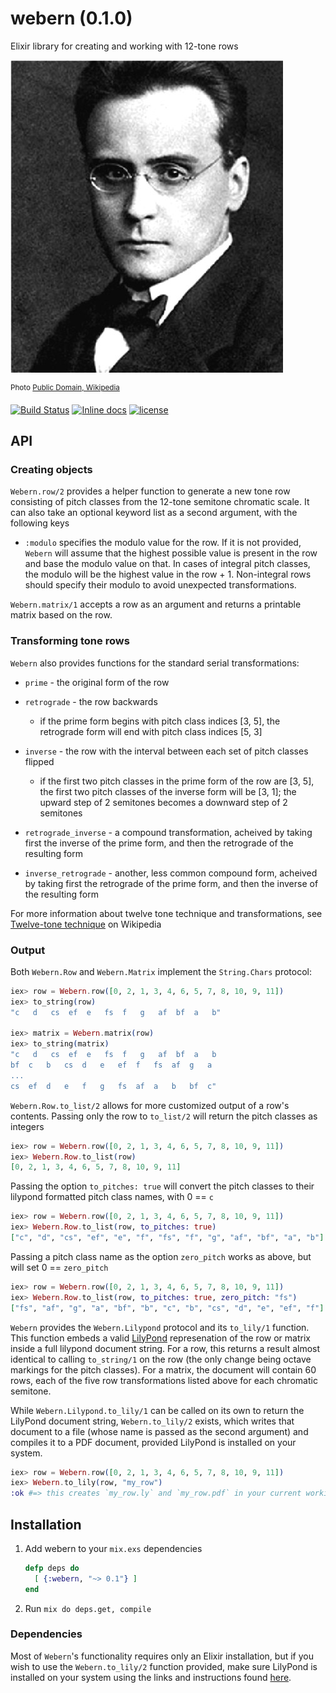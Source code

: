 # webern (0.1.0)

Elixir library for creating and working with 12-tone rows

![](https://github.com/mikowitz/webern/blob/master/config/Webern.jpg?raw=true)

<sup>Photo [Public Domain, Wikipedia](https://commons.wikimedia.org/w/index.php?curid=1137036)</sup>

[![Build Status](https://travis-ci.org/mikowitz/webern.svg?branch=master)](https://travis-ci.org/mikowitz/webern)
[![Inline docs](http://inch-ci.org/github/mikowitz/webern.svg)](http://inch-ci.org/github/mikowitz/webern)
[![license](https://img.shields.io/github/license/mashape/apistatus.svg?maxAge=2592000)](LICENSE)

## API

### Creating objects

`Webern.row/2` provides a helper function to generate a new tone row consisting
of pitch classes from the 12-tone semitone chromatic scale. It can also take
an optional keyword list as a second argument, with the following keys

* `:modulo` specifies the modulo value for the row. If it is not provided,
  `Webern` will assume that the highest possible value is present in the row
  and base the modulo value on that. In cases of integral pitch classes, the
  modulo will be the highest value in the row + 1. Non-integral rows should
  specify their modulo to avoid unexpected transformations.

`Webern.matrix/1` accepts a row as an argument and returns a printable matrix
based on the row.

### Transforming tone rows

`Webern` also provides functions for the standard serial transformations:

* `prime` - the original form of the row

* `retrograde` - the row backwards

  * if the prime form begins with pitch class indices [3, 5], the retrograde
    form will end with pitch class indices [5, 3]

* `inverse` - the row with the interval between each set of pitch classes
  flipped

  * if the first two pitch classes in the prime form of the row are [3, 5],
    the first two pitch classes of the inverse form will be [3, 1];
    the upward step of 2 semitones becomes a downward step of 2 semitones

* `retrograde_inverse` - a compound transformation, acheived by taking first
  the inverse of the prime form, and then the retrograde of the resulting
  form

* `inverse_retrograde` - another, less common compound form, acheived by
  taking first the retrograde of the prime form, and then the inverse of
  the resulting form

For more information about twelve tone technique and transformations, see
[Twelve-tone technique](https://en.wikipedia.org/wiki/Twelve-tone_technique)
on Wikipedia

### Output

Both `Webern.Row` and `Webern.Matrix` implement the `String.Chars` protocol:

  ```elixir
  iex> row = Webern.row([0, 2, 1, 3, 4, 6, 5, 7, 8, 10, 9, 11])
  iex> to_string(row)
  "c   d   cs  ef  e   fs  f   g   af  bf  a   b"

  iex> matrix = Webern.matrix(row)
  iex> to_string(matrix)
  "c   d   cs  ef  e   fs  f   g   af  bf  a   b
  bf  c   b   cs  d   e   ef  f   fs  af  g   a
  ...
  cs  ef  d   e   f   g   fs  af  a   b   bf  c"

  ```

`Webern.Row.to_list/2` allows for more customized output of a row's contents.
Passing only the row to `to_list/2` will return the pitch classes as integers

  ```elixir
  iex> row = Webern.row([0, 2, 1, 3, 4, 6, 5, 7, 8, 10, 9, 11])
  iex> Webern.Row.to_list(row)
  [0, 2, 1, 3, 4, 6, 5, 7, 8, 10, 9, 11]
  ```

Passing the option `to_pitches: true` will convert the pitch classes to their
lilypond formatted pitch class names, with 0 == `c`

  ```elixir
  iex> row = Webern.row([0, 2, 1, 3, 4, 6, 5, 7, 8, 10, 9, 11])
  iex> Webern.Row.to_list(row, to_pitches: true)
  ["c", "d", "cs", "ef", "e", "f", "fs", "f", "g", "af", "bf", "a", "b"]
  ```

Passing a pitch class name as the option `zero_pitch` works as above, but will
set 0 == `zero_pitch`

  ```elixir
  iex> row = Webern.row([0, 2, 1, 3, 4, 6, 5, 7, 8, 10, 9, 11])
  iex> Webern.Row.to_list(row, to_pitches: true, zero_pitch: "fs")
  ["fs", "af", "g", "a", "bf", "b", "c", "b", "cs", "d", "e", "ef", "f"]
  ```

`Webern` provides the `Webern.Lilypond` protocol and its `to_lily/1` function.
This function embeds a valid [LilyPond](http://www.lilypond.org) represenation of the row or matrix inside
a full lilypond document string. For a row, this returns a result almost identical
to calling `to_string/1` on the row (the only change being octave markings for
the pitch classes). For a matrix, the document will contain 60 rows, each of the
five row transformations listed above for each chromatic semitone.

While `Webern.Lilypond.to_lily/1` can be called on its own to return the LilyPond
document string, `Webern.to_lily/2` exists, which writes that document to a file
(whose name is passed as the second argument) and compiles it to a PDF document,
provided LilyPond is installed on your system.

  ```elixir
  iex> row = Webern.row([0, 2, 1, 3, 4, 6, 5, 7, 8, 10, 9, 11])
  iex> Webern.to_lily(row, "my_row")
  :ok #=> this creates `my_row.ly` and `my_row.pdf` in your current working directory
  ```

## Installation

1. Add webern to your `mix.exs` dependencies

    ```elixir
    defp deps do
      [ {:webern, "~> 0.1"} ]
    end
    ```

2. Run `mix do deps.get, compile`

### Dependencies

Most of `Webern`'s functionality requires only an Elixir installation, but if
you wish to use the `Webern.to_lily/2` function provided, make sure LilyPond
is installed on your system using the links and instructions found
[here](http://lilypond.org/download.html).
